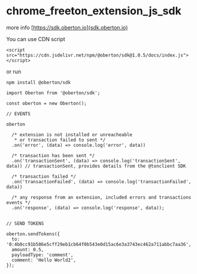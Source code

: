 # chrome_freeton_extension_js_sdk

more info [https://sdk.oberton.io](sdk.oberton.io)

You can use CDN script

`<script src="https://cdn.jsdelivr.net/npm/@oberton/sdk@1.0.5/docs/index.js"></script>`

or run

`npm install @oberton/sdk`


```
import Oberton from '@oberton/sdk';

const oberton = new Oberton();

// EVENTS

oberton

  /* extension is not installed or unreacheable
   * or transaction failed to sent */
  .on('error', (data) => console.log('error', data))

  /* transaction has been sent */
  .on('transactionSent', (data) => console.log('transactionSent', data)) // transactionSent, provides details from the @tonclient SDK

  /* transaction failed */
  .on('transactionFailed', (data) => console.log('transactionFailed', data))

  /* any response from an extension, included errors and transactions events */
  .on('response', (data) => console.log('response', data));


// SEND TOKENS

oberton.sendTokens({
  to: '0:4b0cc91b506e5cff29eb1cb64f0b543e0d15ac6e3a3743ec462a711abbc7aa36',
  amount: 0.5,
  payloadType: 'comment',
  comment: 'Hello World2',
});
```
